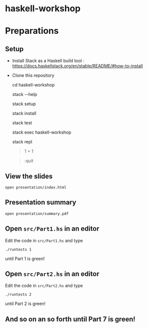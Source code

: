 # haskell-workshop


# Preparations


## Setup

- Install Stack as a Haskell build tool : https://docs.haskellstack.org/en/stable/README/#how-to-install

- Clone this repository

    cd haskell-workshop

    stack --help

    stack setup

    stack install

    stack test

    stack exec haskell-workshop

    stack repl

    > 1 + 1

    > :quit


## View the slides

    open presentation/index.html


## Presentation summary

    open presentation/summary.pdf


## Open `src/Part1.hs` in an editor

Edit the code in `src/Part1.hs` and type

    ./runtests 1

until Part 1 is green!


## Open `src/Part2.hs` in an editor

Edit the code in `src/Part2.hs` and type

    ./runtests 2

until Part 2 is green!


## And so on an so forth until Part 7 is green!

